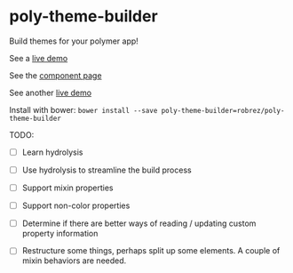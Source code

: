 # poly-theme-builder
Build themes for your polymer app!

See a [live demo](http://robrez.github.io/poly-theme-builder/components/poly-theme-builder/demo/index.html)

See the [component page](http://robrez.github.io/poly-theme-builder/components/poly-theme-builder/index.html)

See another [live demo](http://robrez.github.io/poly-theme-builder/components/poly-theme-builder/demo/demo2.html)

Install with bower:
`bower install --save poly-theme-builder=robrez/poly-theme-builder`

TODO:
- [ ] Learn hydrolysis
- [ ] Use hydrolysis to streamline the build process
- [ ] Support mixin properties
- [ ] Support non-color properties
- [ ] Determine if there are better ways of reading / updating custom property information
- [ ] Restructure some things, perhaps split up some elements. A couple of mixin behaviors are needed.

